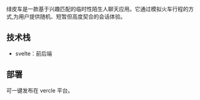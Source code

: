 绿皮车是一款基于兴趣匹配的临时性陌生人聊天应用。它通过模拟火车行程的方式,为用户提供随机、短暂但高度契合的会话体验。

## 技术栈

- svelte：前后端

## 部署

可一键发布在 vercle 平台。